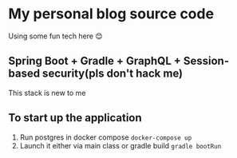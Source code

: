 # My personal blog source code

Using some fun tech here 😊

## Spring Boot + Gradle + GraphQL + Session-based security(pls don't hack me)

This stack is new to me

## To start up the application

1. Run postgres in docker compose `docker-compose up`
2. Launch it either via main class or gradle build `gradle bootRun`